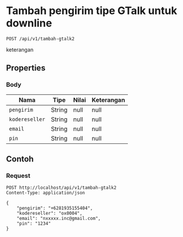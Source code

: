 # Tambah pengirim tipe GTalk untuk downline
```http
POST /api/v1/tambah-gtalk2
```
keterangan
## Properties
### Body
Nama | Tipe | Nilai | Keterangan
--- | --- | --- | ---
<code>pengirim</code> | String | null | null
<code>kodereseller</code> | String | null | null
<code>email</code> | String | null | null
<code>pin</code> | String | null | null
## Contoh
### Request
```http
POST http://localhost/api/v1/tambah-gtalk2
Content-Type: application/json

{
    "pengirim": "+6281935155404",
    "kodereseller": "ox0004",
    "email": "nxxxxx.inc@gmail.com",
    "pin": "1234"
}


```
